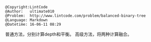 ```
@Copyright:LintCode
@Author:   ultimate010
@Problem:  http://www.lintcode.com/problem/balanced-binary-tree
@Language: Markdown
@Datetime: 16-06-11 08:29
```

普通方法，分别计算depth和平衡。
高级方法，将两种计算融合。